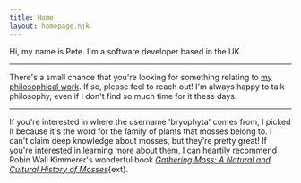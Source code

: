 ```yaml
---
title: Home
layout: homepage.njk
---
```


Hi, my name is Pete. I'm a software developer based in the UK.

---

There's a small chance that you're looking for something relating to [my
philosophical work](philosophy.md). If so, please feel to reach out! I'm always
happy to talk philosophy, even if I don't find so much time for it these days.

---

If you're interested in where the username 'bryophyta' comes from, I picked it
because it's the word for the family of plants that mosses belong to. I can't
claim deep knowledge about mosses, but they're pretty great! If you're
interested in learning more about them, I can heartily recommend Robin Wall
Kimmerer's wonderful book [_Gathering Moss: A Natural and Cultural History of
Mosses_](https://www.penguin.co.uk/books/444764/gathering-moss-by-kimmerer-robin-wall/){ext}.
